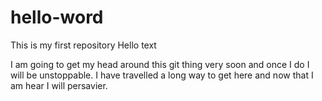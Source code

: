 # hello-word
This is my first repository
Hello text

I am going to get my head around this git thing very soon and once I do I will be unstoppable.
I have travelled a long way to get here and now that I am hear I will persavier.
